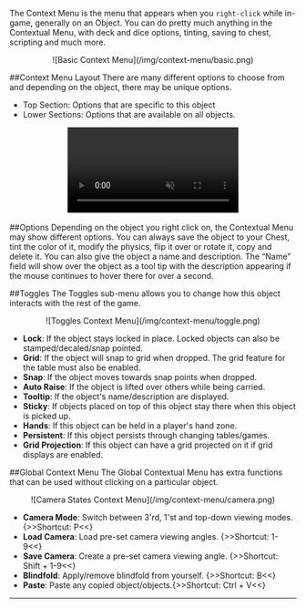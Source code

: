 The Context Menu is the menu that appears when you `right-click` while in-game, generally on an Object. You can do pretty much anything in the Contextual Menu, with deck and dice options, tinting, saving to chest, scripting and much more.

<center>![Basic Context Menu](/img/context-menu/basic.png)</center>

##Context Menu Layout
There are many different options to choose from and depending on the object, there may be unique options.

* Top Section: Options that are specific to this object
* Lower Sections: Options that are available on all objects.

<center>
    <video controls
        loop
        autoPlay
        muted
        src="/Tabletop-Simulator-Knowledge-Base/img/context-menu/context-demo.webm">
        Sorry, your browser doesn't support embedded videos.
    </video>
</center>

##Options
Depending on the object you right click on, the Contextual Menu may show different options. You can always save the object to your Chest, tint the color of it, modify the physics, flip it over or rotate it, copy and delete it. You can also give the object a name and description. The “Name” field will show over the object as a tool tip with the description appearing if the mouse continues to hover there for over a second.

##Toggles
The Toggles sub-menu allows you to change how this object interacts with the rest of the game.

<center>![Toggles Context Menu](/img/context-menu/toggle.png)</center>

* **Lock**: If the object stays locked in place. Locked objects can also be stamped/decaled/snap pointed.
* **Grid**: If the object will snap to grid when dropped. The grid feature for the table must also be enabled.
* **Snap**: If the object moves towards snap points when dropped.
* **Auto Raise**: If the object is lifted over others while being carried.
* **Tooltip**: If the object's name/description are displayed.
* **Sticky**: If objects placed on top of this object stay there when this object is picked up.
* **Hands**: If this object can be held in a player's hand zone.
* **Persistent**: If this object persists through changing tables/games.
* **Grid Projection**: If this object can have a grid projected on it if grid displays are enabled.

##Global Context Menu
The Global Contextual Menu has extra functions that can be used without clicking on a particular object.

<center>![Camera States Context Menu](/img/context-menu/camera.png)</center>

* **Camera Mode**: Switch between 3'rd, 1'st and top-down viewing modes. {>>Shortcut: P<<}
* **Load Camera**: Load pre-set camera viewing angles. {>>Shortcut: 1-9<<}
* **Save Camera**: Create a pre-set camera viewing angle. {>>Shortcut: Shift + 1-9<<}
* **Blindfold**: Apply/remove blindfold from yourself. {>>Shortcut: B<<}
* **Paste**: Paste any copied object/objects.{>>Shortcut: Ctrl + V<<}

---
